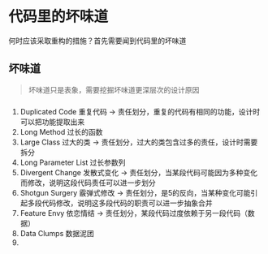 # 代码里的坏味道
何时应该采取重构的措施？首先需要闻到代码里的坏味道
## 坏味道
> 坏味道只是表象，需要挖掘坏味道更深层次的设计原因
### 
1. Duplicated Code 重复代码 -> 责任划分，重复的代码有相同的功能，设计时可以把功能提取出来
2. Long Method 过长的函数
3. Large Class 过大的类 -> 责任划分，过大的类包含过多的责任，设计时需要拆分
4. Long Parameter List 过长参数列
5. Divergent Change 发散式变化 -> 责任划分，当某段代码可能因为多种变化而修改，说明这段代码责任可以进一步划分
6. Shotgun Surgery 霰弹式修改 -> 责任划分，是5的反向，当某种变化可能引起多段代码修改，说明这多段代码的职责可以进一步抽象合并
7. Feature Envy 依恋情结 -> 责任划分，某段代码过度依赖于另一段代码（数据）
8. Data Clumps 数据泥团
9. 